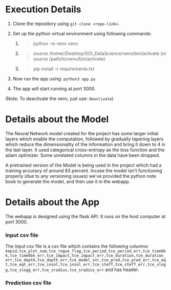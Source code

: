 # Execution Details

1. Clone the repository using `git clone <repo-link>`.

2. Set up the python virtual environment using following commands:
    1) > python -m venv venv
    2) > source /home/<username>/Desktop/SOI_DataScience/venv/bin/activate 
    (or source /path/to/venv/bin/activate)
    2) > pip install -r requirements.txt

3. Now run the app using: `python3 app.py`

4. The app will start running at port 3000.

(Note: To deactivate the venv, just use: `deactivate`)

# Details about the Model

The Neural Network model created for the project has some larger initial layers which enable the computation, followed by gradually tapering layers which reduce the dimensionality of the information and bring it down to 4 in the last layer. It used categorical cross-entropy as the loss function and the adam optimizer. Some unrelated columns in the data have been dropped.

A pretrained version of the Model is being used in the project which had a training accuracy of around 83 percent. Incase the model isn't functioning properly (due to any versioning issues) we've provided the python note book to generate the model, and then use it in the webapp.

# Details about the App

The webapp is designed using the flask API. It runs on the host computer at port 3000.

### Input csv file
The input csv file is a csv file which contains the following columns:
`kepid,tce_plnt_num,tce_rogue_flag,tce_period,tce_period_err,tce_time0bk,tce_time0bk_err,tce_impact,tce_impact_err,tce_duration,tce_duration_err,tce_depth,tce_depth_err,tce_model_snr,tce_prad,tce_prad_err,tce_eqt,tce_eqt_err,tce_insol,tce_insol_err,tce_steff,tce_steff_err,tce_slogg,tce_slogg_err,tce_sradius,tce_sradius_err` and has header.


### Prediction csv file